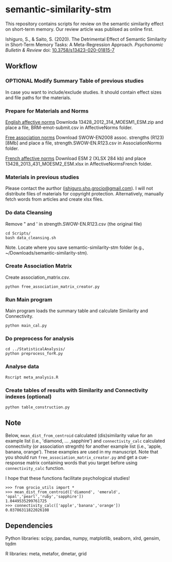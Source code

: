 # semantic-similarity-stm

This repository contains scripts for review on the semantic similarity effect on short-term memory.
Our review article was publised as online first.

Ishiguro, S., & Saito, S. (2020). The Detrimental Effect of Semantic Similarity in Short-Term Memory Tasks: A Meta-Regression Approach. *Psychonomic Bulletin & Review* doi: [10.3758/s13423-020-01815-7](https://doi.org/10.3758/s13423-020-01815-7)

## Workflow

### OPTIONAL Modify Summary Table of previous studies
In case you want to include/exclude studies. It should contain effect sizes and file paths for the materials.

### Prepare for Materials and Norms
[English affective norms](https://link.springer.com/article/10.3758/s13428-012-0314-x)
Downloda 13428_2012_314_MOESM1_ESM.zip and place a file, BRM-emot-submit.csv in AffectiveNorms folder.

[Free association norms](https://smallworldofwords.org/en/project/research)
Download SWOW-EN2008 assoc. strengths (R123) [8Mb] and place a file, strength.SWOW-EN.R123.csv in AssociationNorms folder.

[French affective norms](https://link.springer.com/article/10.3758/s13428-013-0431-1)
Download ESM 2 (XLSX 284 kb) and place 13428_2013_431_MOESM2_ESM.xlsx in AffectiveNormsFrench folder.

### Materials in previous studies
Please contact the aurthor (ishiguro.sho.grocio@gmail.com). I will not distribute files of materials for copyright protection. Alternatively, manually fetch words from articles and create xlsx files.

### Do data Cleansing
Remove " and ' in strength.SWOW-EN.R123.csv (the original file)
```
cd Scripts/
bash data_cleansing.sh
```
Note. Locate where you save semantic-similarity-stm folder (e.g., ~/Downloads/semantic-similarity-stm).

### Create Association Matrix
Create association_matrix.csv.
```
python free_association_matrix_creator.py
```

### Run Main program
Main program loads the summary table and calculate Similarity and Connectivity.
```
python main_cal.py
```

### Do preprocess for analysis
```
cd ../StatisticalAnalysis/
python preprocess_forR.py
```

### Analyse data
```
Rscript meta_analysis.R
```

### Create tables of results with Similarity and Connectivity indexes (optional)
```
python table_construction.py
```

## Note
Below, `mean_dist_from_centroid` calculated (dis)similarity value for an example list (i.e., 'diamond, ... ,sapphire') and `connectivity_calc` calculated connectivity (or association stregnth) for another example list (i.e., 'apple, banana, orange'). These examples are used in my manuscript. Note that you should run `free_association_matrix_creator.py` and get a cue-response matrix containing words that you target before using `connectivity_calc` function.

I hope that these functions facilitate psychological studies!
```
>>> from grocio_utils import *
>>> mean_dist_from_centroid(['diamond', 'emerald', 'opal','pearl','ruby','sapphire'])
1.0449535299761725
>>> connectivity_calc(['apple','banana','orange'])
0.03786311822026108
```

## Dependencies
Python libraries: scipy, pandas, numpy, matplotlib, seaborn, xlrd, gensim, tqdm

R libraries: meta, metafor, dmetar, grid
